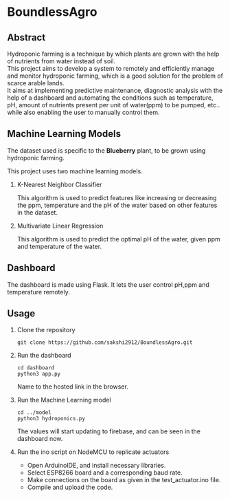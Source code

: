 # BoundlessAgro

## Abstract

Hydroponic farming is a technique by which plants are grown with the help of nutrients from water instead of soil. <br>
This project aims to develop a system to remotely and efficiently manage and monitor hydroponic farming, which is a good solution for the problem of scarce arable lands.<br>
It aims at implementing predictive maintenance, diagnostic analysis with the help of a dashboard and automating the conditions such as temperature, pH, amount of nutrients present per unit of water(ppm) to be pumped, etc.. while also enabling the user to manually control them. 

## Machine Learning Models

The dataset used is specific to the **Blueberry** plant, to be grown using hydroponic farming.

This project uses two machine learning models.
1. K-Nearest Neighbor Classifier 

    This algorithm is used to predict features like increasing or decreasing the ppm, temperature and the pH of the water based on other features in the dataset.
2. Multivariate Linear Regression 

    This algorithm is used to predict the optimal pH of the water, given ppm and temperature of the water.

## Dashboard

The dashboard is made using Flask.
It lets the user control pH,ppm and temperature remotely.

## Usage

1. Clone the repository 

    ``` git clone https://github.com/sakshi2912/BoundlessAgro.git ```

2. Run the dashboard

    ``` cd dashboard ``` <br>
    ``` python3 app.py ```
    
    Name to the hosted link in the browser.

3. Run the Machine Learning model

    ``` cd ../model ```<br>
    ``` python3 hydroponics.py ```

    The values will start updating to firebase, and can be seen in the dashboard now.

4. Run the ino script on NodeMCU to replicate actuators

    - Open ArduinoIDE, and install necessary libraries.
    - Select ESP8266 board and a corresponding baud rate.
    - Make connections on the board as given in the test_actuator.ino file.
    - Compile and upload the code.

